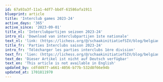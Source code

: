 ```yaml
---
id: 67a93a3f-11a1-4df7-bbdf-61586afa1911
blueprint: article
title: 'Interclub games 2023-24'
active_days: '365'
active_since: '2023-09-01'
title_nl: 'Interclubpartijen seizoen 2023-24'
intro_nl: 'Download van interclubpartijen 1ste nationale'
text_nl: 'link: (https://lichess.org/@/schaakinitiatiefSIV/blog/belgian-interclubs-2022-2023-games/sOTTlHJI)'
title_fr: 'Parties Interclubs saison 2023-24'
intro_fr: 'Télécharger les parties interclubs 1ère division'
text_fr: 'lien: (https://lichess.org/@/schaakinitiatiefSIV/blog/belgian-interclubs-2022-2023-games/sOTTlHJI)'
text_de: 'Dieser Artikel ist nicht auf Deutsch verfügbar'
text_en: 'This article is not available in English'
updated_by: cdfd4977-a661-4056-b77b-532d8f66e94b
updated_at: 1701811970
---
```

